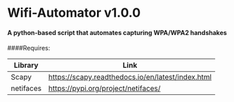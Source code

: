 # Wifi-Automator v1.0.0

#### A python-based script that automates capturing WPA/WPA2 handshakes

####Requires:

Library | Link
------------ | -------------
Scapy | https://scapy.readthedocs.io/en/latest/index.html
netifaces | https://pypi.org/project/netifaces/
